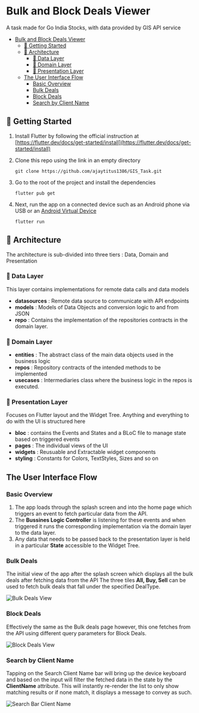 # Bulk and Block Deals Viewer

A task made for Go India Stocks, with data provided by GIS API service

- [Bulk and Block Deals Viewer](#bulk-and-block-deals-viewer)
  - [:rocket: Getting Started](#rocket-getting-started)
  - [:ledger: Architecture](#ledger-architecture)
    - [:file_folder: Data Layer](#file_folder-data-layer)
    - [:briefcase: Domain Layer](#briefcase-domain-layer)
    - [:iphone: Presentation Layer](#iphone-presentation-layer)
  - [The User Interface Flow](#the-user-interface-flow)
    - [Basic Overview](#basic-overview)
    - [Bulk Deals](#bulk-deals)
    - [Block Deals](#block-deals)
    - [Search by Client Name](#search-by-client-name)

## :rocket: Getting Started

1.  Install Flutter by following the official instruction at [https://flutter.dev/docs/get-started/install](https://flutter.dev/docs/get-started/install)
    &nbsp;

2.  Clone this repo using the link in an empty directory

    ```shell
    git clone https://github.com/ajaytitus1386/GIS_Task.git
    ```

3.  Go to the root of the project and install the dependencies
    ```shell
    flutter pub get
    ```
4.  Next, run the app on a connected device such as an Android phone via USB or an [Android Virtual Device](https://docs.flutter.dev/get-started/install/windows#set-up-your-android-device)
    ```shell
    flutter run
    ```

## :ledger: Architecture

The architecture is sub-divided into three tiers : Data, Domain and Presentation

### :file_folder: Data Layer

This layer contains implementations for remote data calls and data models

- **datasources** : Remote data source to communicate with API endpoints
- **models** : Models of Data Objects and conversion logic to and from JSON
- **repo** : Contains the implementation of the repositories contracts in the domain layer.

### :briefcase: Domain Layer

- **entities** : The abstract class of the main data objects used in the business logic
- **repos** : Repository contracts of the intended methods to be implemented
- **usecases** : Intermediaries class where the business logic in the repos is executed.

### :iphone: Presentation Layer

Focuses on Flutter layout and the Widget Tree. Anything and everything to do with the UI is structured here

- **bloc** : contains the Events and States and a BLoC file to manage state based on triggered events
- **pages** : The individual views of the UI
- **widgets** : Reusuable and Extractable widget components
- **styling** : Constants for Colors, TextStyles, Sizes and so on

## The User Interface Flow

### Basic Overview

1. The app loads through the splash screen and into the home page which triggers an event to fetch particular data from the API.
2. The **Bussines Logic Controller** is listening for these events and when triggered it runs the corresponding implementation via the domain layer to the data layer.
3. Any data that needs to be passed back to the presentation layer is held in a particular **State** accessible to the Widget Tree.

### Bulk Deals

The initial view of the app after the splash screen which displays all the bulk deals after fetching data from the API
The three tiles **All, Buy, Sell** can be used to fetch bulk deals that fall under the specified DealType.

<img src="screenshots\bulk_deals.PNG" alt="Bulk Deals View">

### Block Deals

Effectively the same as the Bulk deals page however, this one fetches from the API using different query parameters for Block Deals.

<img src="screenshots\block_deals.PNG" alt="Block Deals View">

### Search by Client Name

Tapping on the Search Client Name bar will bring up the device keyboard and based on the input will filter the fetched data in the state by the **ClientName** attribute. This will instantly re-render the list to only show matching results or if none match, it displays a message to convey as such.

<img src="screenshots\search_by_client_name.PNG" alt="Search Bar Client Name">
